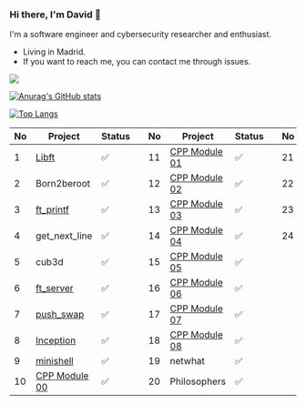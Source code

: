 ### Hi there, I'm David 👋

I'm a software engineer and cybersecurity researcher and enthusiast.
- Living in Madrid.
- If you want to reach me, you can contact me through issues.


![](https://komarev.com/ghpvc/?username=davyd11&color=blueviolet)
<!--[![jaeskim's 42 stats](https://badge42.herokuapp.com/api/stats/dpuente-)](https://github.com/JaeSeoKim/badge42)-->

[![Anurag's GitHub stats](https://github-readme-stats.vercel.app/api?username=Davyd11&show_icons=true&theme=tokyonight)](https://github.com/anuraghazra/github-readme-stats)

[![Top Langs](https://github-readme-stats.vercel.app/api/top-langs/?username=Davyd11&layout=compact&theme=tokyonight)](https://github.com/anuraghazra/github-readme-stats)


| No    | Project   | Status    |   | No    | Project   | Status    |   | No    | Project   | Status    |
|---    |---    |---    |---    |---    |---    |---    |---    |---    |---    |---    |
| 1     | [Libft](https://github.com/Davyd11/libft)     | ✅     |   | 11    | [CPP Module 01](https://github.com/Davyd11/My_cpp/tree/main/Module01)     | ✅     |   | 21    | [ft_containers](https://github.com/Davyd11/My_ft_containers)  | 🔒    |
| 2     | Born2beroot   | ✅     |   | 12    | [CPP Module 02](https://github.com/Davyd11/My_cpp/tree/main/Module02)     | ✅     |   | 22    | [Webserv](https://github.com/Davyd11/Webserv)   | ✅     |
| 3     | [ft_printf](https://github.com/Davyd11/ft_printf)     | ✅     |   | 13    | [CPP Module 03](https://github.com/Davyd11/My_cpp/tree/main/Module03)     | ✅     |   | 23    | ft_transcendence  | 🔒    |
| 4     | get_next_line     | ✅     |   | 14    | [CPP Module 04](https://github.com/Davyd11/My_cpp/tree/main/Module04)     | ✅     |   | 24    | [libasm](https://github.com/Davyd11/Libasm)   | ✅     |
| 5     | cub3d     | ✅     |   | 15    | [CPP Module 05](https://github.com/Davyd11/My_cpp/tree/main/Module05)     | ✅     |   |   |   |   |
| 6     | [ft_server](https://github.com/Davyd11/ft_server_davyd11)     | ✅     |   | 16    | [CPP Module 06](https://github.com/Davyd11/My_cpp/tree/main/Module06)     | ✅     |   |   |   |   |
| 7     | [push_swap](https://github.com/Davyd11/push_swap_42)  | ✅     |   | 17    | [CPP Module 07](https://github.com/Davyd11/My_cpp/tree/main/Module07)     | ✅     |   |   |   |   |
| 8     | [Inception](https://github.com/Davyd11/My_Inception)  | ✅     |   | 18    | [CPP Module 08](https://github.com/Davyd11/My_cpp/tree/main/Module08)     | ✅     |   |   |   |   |
| 9     | [minishell](https://github.com/Davyd11/ft_minishell)  | ✅     |   | 19    | netwhat   | ✅     |   |   |   |   |
| 10    | [CPP Module 00](https://github.com/Davyd11/My_cpp/tree/main/Module00)     | ✅     |   | 20    | Philosophers  | ✅     |   |   |   |   |


